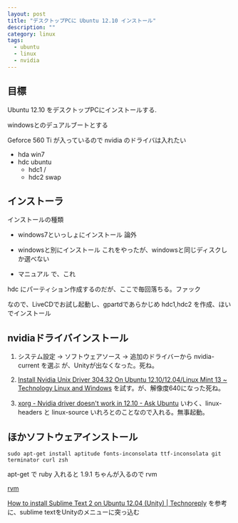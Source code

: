 ```yaml
---
layout: post
title: "デスクトップPCに Ubuntu 12.10 インストール"
description: ""
category: linux
tags:
  - ubuntu
  - linux
  - nvidia
---
```


目標
------

Ubuntu 12.10 をデスクトップPCにインストールする.

windowsとのデュアルブートとする

Geforce 560 Ti が入っているので nvidia のドライバは入れたい

- hda win7
- hdc ubuntu
  - hdc1 /
  - hdc2 swap

インストーラ
--------------

インストールの種類

- windows7といっしょにインストール
  論外

- windowsと別にインストール
  これをやったが、windowsと同じディスクしか選べない

- マニュアル
    で、これ


hdc にパーティション作成するのだが、ここで毎回落ちる。ファック

なので、LiveCDでお試し起動し、gpartdであらかじめ hdc1,hdc2 を作成、ほいでインストール

nvidiaドライバインストール
-----------------------

1. システム設定 -> ソフトウェアソース -> 追加のドライバーから nvidia-current を選ぶ
が、Unityが出なくなった。死ね。

2. [Install Nvidia Unix Driver 304.32 On Ubuntu 12.10/12.04/Linux Mint 13 ~ Technology Linux and Windows](http://www.techlw.com/2012/08/install-nvidia-unix-driver-30432-on.html) を試す。が、解像度640になった死ね。

3. [xorg - Nvidia driver doesn't work in 12.10 - Ask Ubuntu](http://askubuntu.com/questions/202677/nvidia-driver-doesnt-work-in-12-10) いわく、linux-headers と linux-source いれろとのことなので入れる。無事起動。


ほかソフトウェアインストール
------------------------


    sudo apt-get install aptitude fonts-inconsolata ttf-inconsolata git terminator curl zsh

apt-get で ruby 入れると 1.9.1 ちゃんが入るので rvm

[rvm](https://rvm.io/rvm/install/)

[How to install Sublime Text 2 on Ubuntu 12.04 (Unity) | Technoreply](http://www.technoreply.com/how-to-install-sublime-text-2-on-ubuntu-12-04-unity/)
を参考に、sublime textをUnityのメニューに突っ込む
